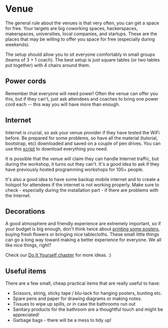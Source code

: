 # Venue

The general rule about the venues is that very often, you can get a space for free. Your targets are big coworking spaces, hackerspaces, makerspaces, universities, local companies, and startups. These are the places that may be willing to offer you space for free \(especially during weekends\).

The setup should allow you to sit everyone comfortably in small groups \(teams of 3 + 1 coach\). The best setup is just square tables \(or two tables put together\) with 4 chairs around them.

## Power cords

Remember that everyone will need power! Often the venue can offer you this, but if they can't, just ask attendees and coaches to bring one power cord each -- this way you will have more than enough.

## Internet

Internet is crucial, so ask your venue provider if they have tested the WiFi before. Be prepared for some problems, so have all the material \(tutorial, bootstrap, etc\) downloaded and saved on a couple of pen drives. You can use this [script](https://pypi.python.org/pypi/djangogirls_usbgenerator/) to download everything you need.

It is possible that the venue will claim they can handle Internet traffic, but during the workshop, it turns out they can't. It's a good idea to ask if they have previously hosted programming workshops for 100+ people.

It's also a good idea to have some backup mobile internet and to create a hotspot for attendees if the internet is not working properly. Make sure to check - especially during the installation part - if there are problems with the Internet.

## Decorations

A good atmosphere and friendly experience are extremely important, so if your budget is big enough, don't think twice about [printing some posters](../../resources.md), buying fresh flowers or bringing nice tablecloths. These small little things can go a long way toward making a better experience for everyone. We all like nice things, right?

Check our [Do It Yourself chapter](https://github.com/DjangoGirls/organizer-manual/tree/a39f39d6eff5fbd557d71d4b6d7414de32d5fdee/diy/decoration.md) for more ideas. :\)

## Useful items

There are a few small, cheap practical items that are really useful to have:

* Scissors, string, sticky tape / blu-tack for hanging posters, bunting etc.
* Spare pens and paper for drawing diagrams or making notes.
* Tissues to wipe up spills, or in case the bathrooms run out
* Sanitary products for the bathroom are a thoughtful touch and might be appreciated!
* Garbage bags - there will be a mess to tidy up!


